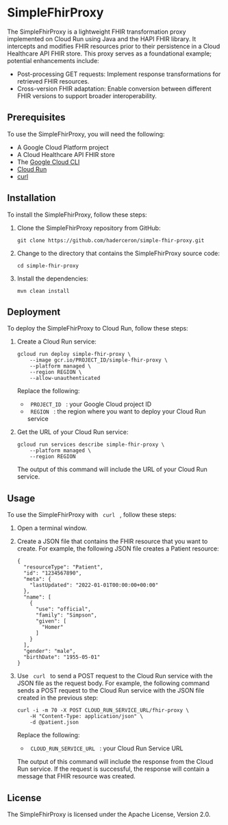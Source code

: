 # SimpleFhirProxy

The SimpleFhirProxy is a lightweight FHIR transformation proxy implemented on Cloud Run using Java and the HAPI FHIR library. It intercepts and modifies FHIR resources prior to their persistence in a Cloud Healthcare API FHIR store. This proxy serves as a foundational example; potential enhancements include:

* Post-processing GET requests: Implement response transformations for retrieved FHIR resources.
* Cross-version FHIR adaptation: Enable conversion between different FHIR versions to support broader interoperability.

## Prerequisites

To use the SimpleFhirProxy, you will need the following:

* A Google Cloud Platform project
* A Cloud Healthcare API FHIR store
* The [Google Cloud CLI](/sdk/docs)
* [Cloud Run](/run/docs)
* [curl](https://curl.haxx.se/)

## Installation

To install the SimpleFhirProxy, follow these steps:

1. Clone the SimpleFhirProxy repository from GitHub:
    
    ```
    git clone https://github.com/haderceron/simple-fhir-proxy.git
    ```

2. Change to the directory that contains the SimpleFhirProxy source code:
    
    ```
    cd simple-fhir-proxy
    ```

3. Install the dependencies:
    
    ```
    mvn clean install
    ```

## Deployment

To deploy the SimpleFhirProxy to Cloud Run, follow these steps:

1. Create a Cloud Run service:
    
    ```
    gcloud run deploy simple-fhir-proxy \
        --image gcr.io/PROJECT_ID/simple-fhir-proxy \
        --platform managed \
        --region REGION \
        --allow-unauthenticated
    ```
    
    Replace the following:
    
      - `  PROJECT_ID  ` : your Google Cloud project ID
      - `  REGION  ` : the region where you want to deploy your Cloud Run service

2. Get the URL of your Cloud Run service:
    
    ```
    gcloud run services describe simple-fhir-proxy \
        --platform managed \
        --region REGION
    ```
    
    The output of this command will include the URL of your Cloud Run service.

## Usage

To use the SimpleFhirProxy with `  curl  ` , follow these steps:

1. Open a terminal window.

2. Create a JSON file that contains the FHIR resource that you want to create. For example, the following JSON file creates a Patient resource:
    
    ```
    {
      "resourceType": "Patient",
      "id": "1234567890",
      "meta": {
        "lastUpdated": "2022-01-01T00:00:00+00:00"
      },
      "name": [
        {
          "use": "official",
          "family": "Simpson",
          "given": [
            "Homer"
          ]
        }
      ],
      "gender": "male",
      "birthDate": "1955-05-01"
    }
    ```

4. Use `  curl  ` to send a POST request to the Cloud Run service with the JSON file as the request body. For example, the following command sends a POST request to the Cloud Run service with the JSON file created in the previous step:
    
    ```
    curl -i -m 70 -X POST CLOUD_RUN_SERVICE_URL/fhir-proxy \
        -H "Content-Type: application/json" \
        -d @patient.json
    ```
    Replace the following:
    
      - `  CLOUD_RUN_SERVICE_URL  ` : your Cloud Run Service URL 

    The output of this command will include the response from the Cloud Run service. If the request is successful, the response will contain a message that FHIR resource was created.

## License

The SimpleFhirProxy is licensed under the Apache License, Version 2.0.
